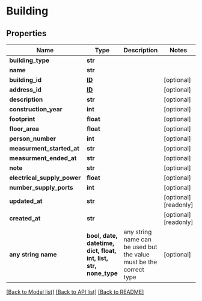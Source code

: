 # Building


## Properties
Name | Type | Description | Notes
------------ | ------------- | ------------- | -------------
**building_type** | **str** |  | 
**name** | **str** |  | 
**building_id** | [**ID**](ID.md) |  | [optional] 
**address_id** | [**ID**](ID.md) |  | [optional] 
**description** | **str** |  | [optional] 
**construction_year** | **int** |  | [optional] 
**footprint** | **float** |  | [optional] 
**floor_area** | **float** |  | [optional] 
**person_number** | **int** |  | [optional] 
**measurment_started_at** | **str** |  | [optional] 
**measurment_ended_at** | **str** |  | [optional] 
**note** | **str** |  | [optional] 
**electrical_supply_power** | **float** |  | [optional] 
**number_supply_ports** | **int** |  | [optional] 
**updated_at** | **str** |  | [optional] [readonly] 
**created_at** | **str** |  | [optional] [readonly] 
**any string name** | **bool, date, datetime, dict, float, int, list, str, none_type** | any string name can be used but the value must be the correct type | [optional]

[[Back to Model list]](../README.md#documentation-for-models) [[Back to API list]](../README.md#documentation-for-api-endpoints) [[Back to README]](../README.md)


